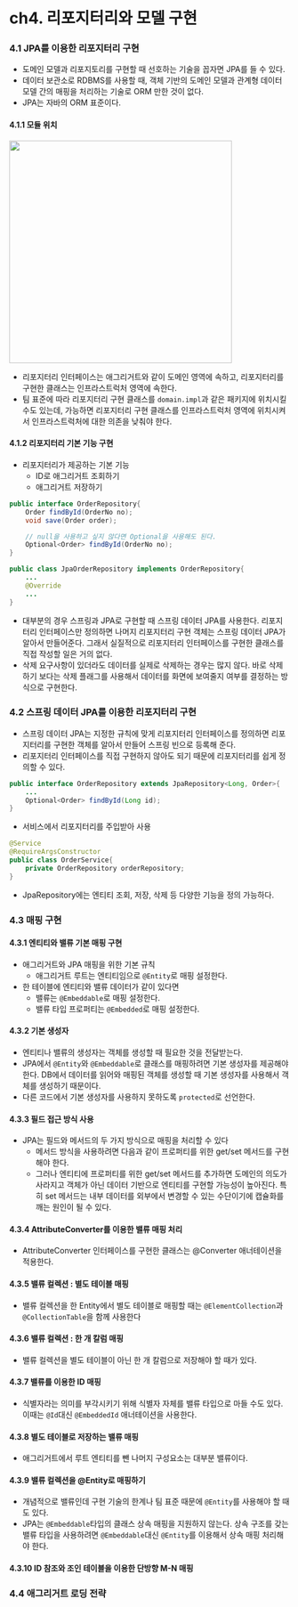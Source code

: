 # ch4. 리포지터리와 모델 구현

### 4.1 JPA를 이용한 리포지터리 구현
- 도메인 모델과 리포지토리를 구현할 때 선호하는 기술을 꼽자면 JPA를 들 수 있다.
- 데이터 보관소로 RDBMS를 사용할 때, 객체 기반의 도메인 모델과 관계형 데이터 모델 간의 매핑을 처리하는 기술로 ORM 만한 것이 없다.
- JPA는 자바의 ORM 표준이다.

#### 4.1.1 모듈 위치
<img src="https://velog.velcdn.com/images/andy230/post/b648c89a-7c8e-45f2-a919-c85c0c6dab6b/image.png
" width=400px>

- 리포지터리 인터페이스는 애그리거트와 같이 도메인 영역에 속하고, 리포지터리를 구현한 클래스는 인프라스트럭처 영역에 속한다.
- 팀 표준에 따라 리포지터리 구현 클래스를 `domain.impl`과 같은 패키지에 위치시킬 수도 있는데, 가능하면 리포지터리 구현 클래스를 인프라스트럭처 영역에 위치시켜서 인프라스트럭처에 대한 의존을 낮춰야 한다.

#### 4.1.2 리포지터리 기본 기능 구현
- 리포지터리가 제공하는 기본 기능
    - ID로 애그리거트 조회하기
    - 애그리거트 저장하기
```java
public interface OrderRepository{
    Order findById(OrderNo no);
    void save(Order order);

    // null을 사용하고 싶지 않다면 Optional을 사용해도 된다.
    Optional<Order> findById(OrderNo no);
}
```
```java
public class JpaOrderRepository implements OrderRepository{
    ...
    @Override
    ...
}
```
- 대부분의 경우 스프링과 JPA로 구현할 때 스프링 데이터 JPA를 사용한다. 리포지터리 인터페이스만 정의하면 나머지 리포지터리 구현 객체는 스프링 데이터 JPA가 알아서 만들어준다. 그래서 실질적으로 리포지터리 인터페이스를 구현한 클래스를 직접 작성할 일은 거의 없다.
- 삭제 요구사항이 있더라도 데이터를 실제로 삭제하는 경우는 많지 않다. 바로 삭제하기 보다는 삭제 플래그를 사용해서 데이터를 화면에 보여줄지 여부를 결정하는 방식으로 구현한다.

### 4.2 스프링 데이터 JPA를 이용한 리포지터리 구현
- 스프링 데이터 JPA는 지정한 규칙에 맞게 리포지터리 인터페이스를 정의하면 리포지터리를 구현한 객체를 알아서 만들어 스프링 빈으로 등록해 준다.
- 리포지터리 인터페이스를 직접 구현하지 않아도 되기 때문에 리포지터리를 쉽게 정의할 수 있다.
```java
public interface OrderRepository extends JpaRepository<Long, Order>{
    ...
    Optional<Order> findById(Long id);
}
```
- 서비스에서 리포지터리를 주입받아 사용
```java
@Service
@RequireArgsConstructor
public class OrderService{
    private OrderRepository orderRepository;
}
```

- JpaRepository에는 엔티티 조회, 저장, 삭제 등 다양한 기능을 정의 가능하다.


### 4.3 매핑 구현
#### 4.3.1 엔티티와 밸류 기본 매핑 구현
- 애그리거트와 JPA 매핑을 위한 기본 규칙
    - 애그리거트 루트는 엔티티임으로 `@Entity`로 매핑 설정한다.
- 한 테이블에 엔티티와 밸류 데이터가 같이 있다면
    - 밸류는 `@Embeddable`로 매핑 설정한다.
    - 밸류 타입 프로퍼티는 `@Embedded`로 매핑 설정한다.

#### 4.3.2 기본 생성자
- 엔티티나 밸류의 생성자는 객체를 생성할 때 필요한 것을 전달받는다.
- JPA에서 `@Entity`와 `@Embeddable`로 클래스를 매핑하려면 기본 생성자를 제공해야 한다. DB에서 데이터를 읽어와 매핑된 객체를 생성할 때 기본 생성자를 사용해서 객체를 생성하기 때문이다.
- 다른 코드에서 기본 생성자를 사용하지 못하도록 `protected`로 선언한다.

#### 4.3.3 필드 접근 방식 사용
- JPA는 필드와 메서드의 두 가지 방식으로 매핑을 처리할 수 있다
    - 메서드 방식을 사용하려면 다음과 같이 프로퍼티를 위한 get/set 메서드를 구현해야 한다.
    - 그러나 엔티티에 프로퍼티를 위한 get/set 메서드를 추가하면 도메인의 의도가 사라지고 객체가 아닌 데이터 기반으로 엔티티를 구현할 가능성이 높아진다. 특히 set 메서드는 내부 데이터를 외부에서 변경할 수 있는 수단이기에 캡슐화를 깨는 원인이 될 수 있다.

#### 4.3.4 AttributeConverter를 이용한 밸류 매핑 처리
- AttributeConverter 인터페이스를 구현한 클래스는 @Converter 애너테이션을 적용한다.

#### 4.3.5 밸류 컬렉션 : 별도 테이블 매핑
- 밸류 컬렉션을 한 Entity에서 별도 테이블로 매핑할 때는 `@ElementCollection`과 `@CollectionTable`을 함께 사용한다

#### 4.3.6 밸류 컬렉션 : 한 개 칼럼 매핑
- 밸류 컬렉션을 별도 테이블이 아닌 한 개 칼럼으로 저장해야 할 때가 있다.

#### 4.3.7 밸류를 이용한 ID 매핑
- 식별자라는 의미를 부각시키기 위해 식별자 자체를 밸류 타입으로 마들 수도 있다. 이때는 `@Id`대신 `@EmbeddedId` 애너테이션을 사용한다.

#### 4.3.8 별도 테이블로 저장하는 밸류 매핑
- 애그리거트에서 루트 엔티티를 뺀 나머지 구성요소는 대부분 밸류이다.

#### 4.3.9 밸류 컬렉션을 @Entity로 매핑하기
- 개념적으로 밸류인데 구현 기술의 한계나 팀 표준 때문에 `@Entity`를 사용해야 할 때도 있다.
- JPA는 `@Embeddable`타입의 클래스 상속 매핑을 지원하지 않는다. 상속 구조를 갖는 밸류 타입을 사용하려면 `@Embeddable`대신 `@Entity`를 이용해서 상속 매핑 처리해야 한다.

#### 4.3.10 ID 참조와 조인 테이블을 이용한 단방향 M-N 매핑


### 4.4 애그리거트 로딩 전략

